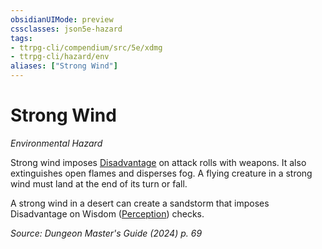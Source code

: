```yaml
---
obsidianUIMode: preview
cssclasses: json5e-hazard
tags:
- ttrpg-cli/compendium/src/5e/xdmg
- ttrpg-cli/hazard/env
aliases: ["Strong Wind"]
---
```

# Strong Wind
*Environmental Hazard*  

Strong wind imposes [Disadvantage](3-Mechanics/CLI/rules/variant-rules/disadvantage-xphb.md) on attack rolls with weapons. It also extinguishes open flames and disperses fog. A flying creature in a strong wind must land at the end of its turn or fall.

A strong wind in a desert can create a sandstorm that imposes Disadvantage on Wisdom ([Perception](3-Mechanics/CLI/rules/skills.md#Perception)) checks.

*Source: Dungeon Master's Guide (2024) p. 69*